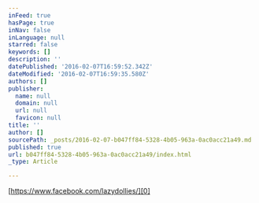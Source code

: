 ```yaml
---
inFeed: true
hasPage: true
inNav: false
inLanguage: null
starred: false
keywords: []
description: ''
datePublished: '2016-02-07T16:59:52.342Z'
dateModified: '2016-02-07T16:59:35.580Z'
authors: []
publisher:
  name: null
  domain: null
  url: null
  favicon: null
title: ''
author: []
sourcePath: _posts/2016-02-07-b047ff84-5328-4b05-963a-0ac0acc21a49.md
published: true
url: b047ff84-5328-4b05-963a-0ac0acc21a49/index.html
_type: Article

---
```

[https://www.facebook.com/lazydollies/][0]

[0]: https://www.facebook.com/lazydollies/
